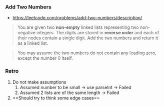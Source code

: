 <!-- excerpt -->
### Add Two Numbers

- https://leetcode.com/problems/add-two-numbers/description/

> You are given two **non-empty** linked lists representing two non-negative integers. The digits are stored in **reverse order** and each of their nodes contain a single digit. Add the two numbers and return it as a linked list.
<!-- /excerpt -->
> You may assume the two numbers do not contain any leading zero, except the number 0 itself.

### Retro

1. Do not make assumptions
   1. Assumed number to be small -> use parseInt -> Failed
   2. Assumed 2 lists are of the same length -> Failed
2. ==Should try to think some edge cases==
